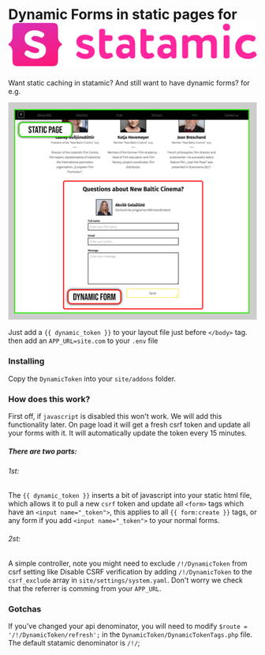 # Dynamic Forms in static pages for ![statamic](https://raw.githubusercontent.com/Neophen/statamic-dynamic-token/master/public/statamic-logo.png)

Want static caching in statamic? And still want to have dynamic forms? for e.g.

![dynamic form in static page](public/dynamic_in_static.png)

Just add a `{{ dynamic_token }}` to your layout file just before `</body>` tag.
then add an `APP_URL=site.com` to your `.env` file

### Installing
Copy the `DynamicToken` into your `site/addons` folder.
### How does this work?
First off, if `javascript` is disabled this won't work. We will add this functionality later. On page load it will get a fresh csrf token and update all your forms with it. It will automatically update the token every 15 minutes.
##### There are two parts:
###### 1st:
The `{{ dynamic_token }}` inserts a bit of javascript into your static html file, which allows it to pull a new `csrf` token and update all `<form>` tags which have an `<input name="_token">`, this applies to all `{{ form:create }}` tags, or any form if you add `<input name="_token">` to your normal forms.
###### 2st:
A simple controller, note you might need to exclude `/!/DynamicToken` from csrf setting like
Disable CSRF verification by adding `/!/DynamicToken` to the `csrf_exclude` array in `site/settings/system.yaml`. Don't worry we check that the referrer is comming from your `APP_URL`.

### Gotchas
If you've changed your api denominator, you will need to modify `$route = '/!/DynamicToken/refresh';` in the `DynamicToken/DynamicTokenTags.php` file. The default statamic denominator is `/!/`;
